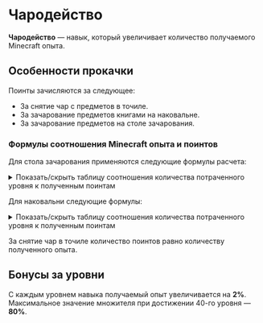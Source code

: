 # Чародейство

**Чародейство** — навык, который увеличивает количество получаемого Minecraft опыта.

## Особенности прокачки

Поинты зачисляются за следующее:
- За снятие чар с предметов в точиле.
- За зачарование предметов книгами на наковальне.
- За зачарование предметов на столе зачарования.

### Формулы соотношения Minecraft опыта и поинтов

Для стола зачарования применяются следующие формулы расчета:
<details>
  <summary>Показать/скрыть таблицу соотношения количества потраченного уровня к полученным поинтам</summary>
  <div>
    <p>Пусть <code>x</code> – уровень, необходимый для зачарования.</p>
    <table>
      <thead>
        <tr>
          <th>Условие</th>
          <th>Формула</th>
        </tr>
      </thead>
      <tbody>
        <tr>
          <th>x ≤ 16</th>
          <th>(x² + 6x)/10</th>
        </tr>
        <tr>
          <th>16 &lt; x &lt; 32</th>
          <th>(2.5x² - 40.5x + 360)/10</th>
        </tr>
        <tr>
          <th>x ≥ 32</th>
          <th>(4.5x² - 162.5x + 2220)/10</th>
        </tr>
      </tbody>
    </table>
  </div>
</details>

Для наковальни следующие формулы: 
<details>
  <summary>Показать/скрыть таблицу соотношения количества потраченного уровня к полученным поинтам</summary>
  <div>
    <p>Пусть <code>x</code> – уровень, необходимый для зачарования.</p>
    <table>
      <thead>
        <tr>
          <th>Условие</th>
          <th>Формула</th>
        </tr>
      </thead>
      <tbody>
        <tr>
          <th>x ≤ 16</th>
          <th>(x² + 6x)/(x/32+2)</th>
        </tr>
        <tr>
          <th>16 &lt; x &lt; 32</th>
          <th>(2.5x² - 40.5x + 360)/(x/32+2)</th>
        </tr>
        <tr>
          <th>x ≥ 32</th>
          <th>(4.5x² - 162.5x + 2220)/(x/32+2)</th>
        </tr>
      </tbody>
    </table>
  </div>
</details>

За снятие чар в точиле количество поинтов равно количеству полученного опыта.

## Бонусы за уровни

С каждым уровнем навыка получаемый опыт увеличивается на **2%**.\
Максимальное значение множителя при достижении 40-го уровня — **80%**.